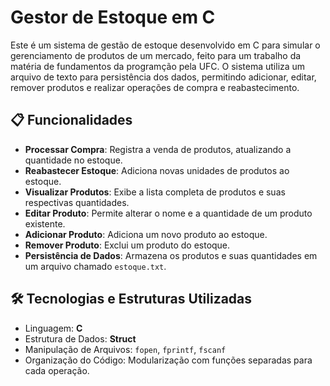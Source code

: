# Gestor de Estoque em C

Este é um sistema de gestão de estoque desenvolvido em C para simular o gerenciamento de produtos de um mercado, feito para um trabalho da matéria de fundamentos da programção pela UFC. O sistema utiliza um arquivo de texto para persistência dos dados, permitindo adicionar, editar, remover produtos e realizar operações de compra e reabastecimento.

## 📋 Funcionalidades

- **Processar Compra**: Registra a venda de produtos, atualizando a quantidade no estoque.
- **Reabastecer Estoque**: Adiciona novas unidades de produtos ao estoque.
- **Visualizar Produtos**: Exibe a lista completa de produtos e suas respectivas quantidades.
- **Editar Produto**: Permite alterar o nome e a quantidade de um produto existente.
- **Adicionar Produto**: Adiciona um novo produto ao estoque.
- **Remover Produto**: Exclui um produto do estoque.
- **Persistência de Dados**: Armazena os produtos e suas quantidades em um arquivo chamado `estoque.txt`.

## 🛠️ Tecnologias e Estruturas Utilizadas

- Linguagem: **C**
- Estrutura de Dados: **Struct**
- Manipulação de Arquivos: `fopen`, `fprintf`, `fscanf`
- Organização do Código: Modularização com funções separadas para cada operação.

